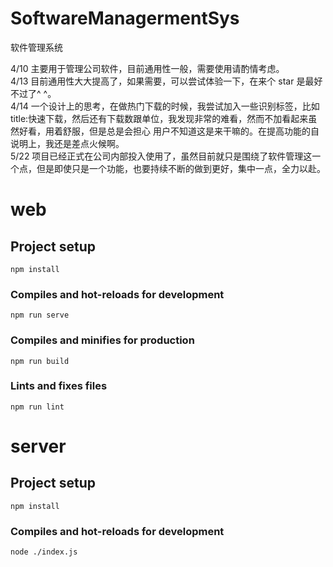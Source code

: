 # SoftwareManagermentSys

软件管理系统

4/10 主要用于管理公司软件，目前通用性一般，需要使用请酌情考虑。  
4/13 目前通用性大大提高了，如果需要，可以尝试体验一下，在来个 star 是最好不过了^ ^。  
4/14 一个设计上的思考，在做热门下载的时候，我尝试加入一些识别标签，比如 title:快速下载，然后还有下载数跟单位，我发现非常的难看，然而不加看起来虽然好看，用着舒服，但是总是会担心
用户不知道这是来干嘛的。在提高功能的自说明上，我还是差点火候啊。  
5/22 项目已经正式在公司内部投入使用了，虽然目前就只是围绕了软件管理这一个点，但是即使只是一个功能，也要持续不断的做到更好，集中一点，全力以赴。  


# web

## Project setup

```
npm install
```

### Compiles and hot-reloads for development

```
npm run serve
```

### Compiles and minifies for production

```
npm run build
```

### Lints and fixes files

```
npm run lint
```

# server

## Project setup

```
npm install
```

### Compiles and hot-reloads for development

```
node ./index.js
```
